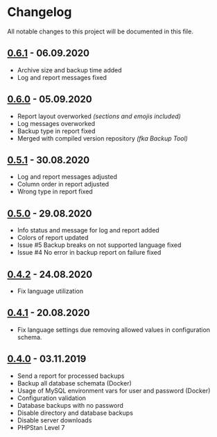 # Changelog

All notable changes to this project will be documented in this file.

## <a name="v0-6-1"></a> [0.6.1](https://github.com/bloodhunterd/backup/releases/tag/0.6.1) - 06.09.2020

* Archive size and backup time added
* Log and report messages fixed

## <a name="v0-6-0"></a> [0.6.0](https://github.com/bloodhunterd/backup/releases/tag/0.6.0) - 05.09.2020

* Report layout overworked *(sections and emojis included)*
* Log messages overworked
* Backup type in report fixed
* Merged with compiled version repository *(fka Backup Tool)*

## <a name="v0-5-1"></a> [0.5.1](https://github.com/bloodhunterd/backup/releases/tag/0.5.1) - 30.08.2020

* Log and report messages adjusted
* Column order in report adjusted
* Wrong type in report fixed

## <a name="v0-5-0"></a> [0.5.0](https://github.com/bloodhunterd/backup/releases/tag/0.5.0) - 29.08.2020

* Info status and message for log and report added
* Colors of report updated
* Issue #5 Backup breaks on not supported language fixed
* Issue #4 No error in backup report on failure fixed

## <a name="v0-4-2"></a> [0.4.2](https://github.com/bloodhunterd/backup/releases/tag/0.4.2) - 24.08.2020

* Fix language utilization

## <a name="v0-4-1"></a> [0.4.1](https://github.com/bloodhunterd/backup/releases/tag/0.4.1) - 20.08.2020

* Fix language settings due removing allowed values in configuration schema.

## <a name="v0-4-0"></a> [0.4.0](https://github.com/bloodhunterd/backup/releases/tag/0.4.0) - 03.11.2019

* Send a report for processed backups
* Backup all database schemata (Docker)
* Usage of MySQL environment vars for user and password (Docker)
* Configuration validation
* Database backups with no password
* Disable directory and database backups
* Disable server downloads
* PHPStan Level 7
